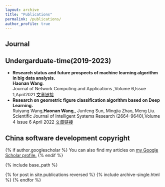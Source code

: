 ```yaml
---
layout: archive
title: "Publications"
permalink: /publications/
author_profile: true
---
```


## Journal
  ## Undergarduate-time(2019-2023)
- **Research status and future prospects of machine learning algorithm in big data analysis.**\
**Haonan Wang**.\
Journal of Network Computing and Applications ,Volume 6,Issue 1,April2021
[文章链接]([pdf](https://www.clausiuspress.com/assets/default/article/2021/06/01/article_1622604557.pdf))  
- **Research on geometric figure classification algorithm based on Deep Learning.**\
 Ruiyang Wang,**Haonan Wang**,, Junfeng Sun, Mingjia Zhao, Meng Liu.\
Scientific Journal of Intelligent Systems Research (2664-9640),Volume 4 Issue 6   April 2022 [文章链接]([pdf](http://www.sjisr.org/download/sjisr-4-6-335-340.pdf))

## China software development copyright





{% if author.googlescholar %}
  You can also find my articles on <u><a href="{{author.googlescholar}}">my Google Scholar profile</a>.</u>
{% endif %}

{% include base_path %}

{% for post in site.publications reversed %}
  {% include archive-single.html %}
{% endfor %}
